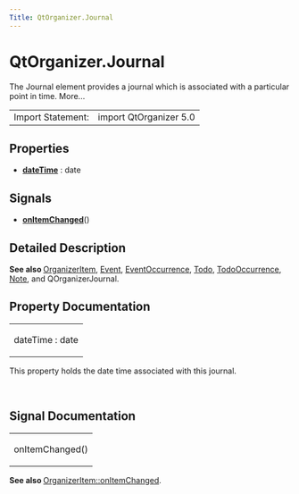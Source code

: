 ```yaml
---
Title: QtOrganizer.Journal
---
```


# QtOrganizer.Journal

<span class="subtitle"></span>
<!-- $$$Journal-brief -->
<p>The Journal element provides a journal which is associated with a particular point in time. More...</p>
<!-- @@@Journal -->
<table class="alignedsummary">
<tr><td class="memItemLeft rightAlign topAlign"> Import Statement:</td><td class="memItemRight bottomAlign"> import QtOrganizer 5.0</td></tr></table><ul>
</ul>
<h2 id="properties">Properties</h2>
<ul>
<li class="fn"><b><b><a href="#dateTime-prop">dateTime</a></b></b> : date</li>
</ul>
<h2 id="signals">Signals</h2>
<ul>
<li class="fn"><b><b><a href="#onItemChanged-signal">onItemChanged</a></b></b>()</li>
</ul>
<!-- $$$Journal-description -->
<h2 id="details">Detailed Description</h2>
</p>
<p><b>See also </b><a href="QtOrganizer.OrganizerItem.md">OrganizerItem</a>, <a href="QtOrganizer.Event.md">Event</a>, <a href="QtOrganizer.EventOccurrence.md">EventOccurrence</a>, <a href="QtOrganizer.Todo.md">Todo</a>, <a href="QtOrganizer.TodoOccurrence.md">TodoOccurrence</a>, <a href="QtOrganizer.Note.md">Note</a>, and QOrganizerJournal.</p>
<!-- @@@Journal -->
<h2>Property Documentation</h2>
<!-- $$$dateTime -->
<table class="qmlname"><tr valign="top" id="dateTime-prop"><td class="tblQmlPropNode"><p><span class="name">dateTime</span> : <span class="type">date</span></p></td></tr></table><p>This property holds the date time associated with this journal.</p>
<!-- @@@dateTime -->
<br/>
<h2>Signal Documentation</h2>
<!-- $$$onItemChanged -->
<table class="qmlname"><tr valign="top" id="onItemChanged-signal"><td class="tblQmlFuncNode"><p><span class="name">onItemChanged</span>()</p></td></tr></table><p><b>See also </b><a href="QtOrganizer.OrganizerItem.md#onItemChanged-signal">OrganizerItem::onItemChanged</a>.</p>
<!-- @@@onItemChanged -->
<br/>
